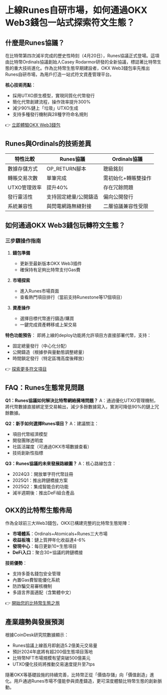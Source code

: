 # 上線Runes自研市場，如何通過OKX Web3錢包一站式探索符文生態？

## 什麼是Runes協議？
在比特幣第四次減半完成的歷史性時刻（4月20日），Runes協議正式登場。這項由比特幣Ordinals協議創始人Casey Rodarmor研發的全新協議，標誌著比特幣生態的重大技術進化。作為比特幣生態早期建設者，OKX Web3錢包率先推出Runes自研市場，為用戶打造一站式符文資產管理平台。

**核心技術亮點**：
- 採用UTXO原生模型，實現同質化代幣發行
- 簡化代幣創建流程，操作效率提升300%
- 減少90%鏈上「垃圾」UTXO生成
- 支持多種發行機制與28種字符命名規則

👉 [立即體驗OKX Web3錢包](https://bit.ly/okx_welcome)

## Runes與Ordinals的技術差異
| 特性比較        | Runes協議                | Ordinals協議              |
|-----------------|--------------------------|---------------------------|
| 數據存儲方式    | OP_RETURN腳本            | 聰級銘刻                  |
| 轉賬交易次數    | 單筆完成                 | 需初始化+轉賬雙操作       |
| UTXO管理效率    | 提升40%                  | 存在冗餘問題              |
| 發行靈活性      | 支持固定總量/公開鑄造    | 偏向公開發行              |
| 系統兼容性      | 與閃電網路無縫對接       | 二層協議兼容性受限        |

## 如何通過OKX Web3錢包玩轉符文生態？
### 三步驟操作指南
1. **錢包準備**
   - 更新至最新版本OKX Web3插件
   - 確保持有足夠比特幣支付Gas費

2. **市場探索**
   - 進入Runes市場頁面
   - 查看熱門項目排行（當前支持Runestone等17個項目）

3. **資產操作**
   - 選擇目標代幣進行鑄造/購買
   - 一鍵完成資產轉移或上架交易

**特色功能預告**：
即將上線的deploy功能將允許項目方直接部署代幣，支持：
- 固定總量發行（中心化分配）
- 公開鑄造（根據參與量動態調整總量）
- 時間鎖定發行（特定區塊高度後釋放）

👉 [探索更多符文項目](https://bit.ly/okx_welcome)

## FAQ：Runes生態常見問題
**Q1：Runes協議如何解決比特幣網絡擁堵問題？**
A：通過優化UTXO管理機制，將代幣數據直接綁定至交易輸出，減少多餘數據寫入，實測可降低90%的鏈上冗餘數據。

**Q2：新手如何選擇Runes項目？**
A：建議關注：
- 項目代幣經濟模型
- 開發團隊透明度
- 社區活躍度（可通過OKX市場數據查看）
- 技術創新性指標

**Q3：Runes協議的未來發展路線圖？**
A：核心路線包含：
- 2024Q3：開放單字符代幣註冊
- 2025Q1：推出跨鏈橋接方案
- 2025Q2：集成智能合約功能
- 減半週期後：推出DeFi組合產品

## OKX的比特幣生態佈局
作為全球前三大Web3錢包，OKX已構建完整的比特幣生態矩陣：
- **市場體系**：Ordinals+Atomicals+Runes三大市場
- **收益板塊**：鏈上質押年化收益達4-6%
- **發現中心**：每日更新10+生態項目
- **DeFi入口**：聚合30+協議的跨鏈橋接

**技術優勢**：
- 支持多簽名錢包安全管理
- 內置Gas費智能優化系統
- 防詐騙交易審核機制
- 多語言界面適配（含繁體中文）

👉 [開始您的比特幣生態之旅](https://bit.ly/okx_welcome)

## 產業趨勢與發展預測
根據CoinDesk研究院數據顯示：
- Runes協議上線首月即創造5.2億美元交易量
- 預計2024年底將有超200個生態項目落地
- 比特幣NFT市場規模有望突破500億美元
- UTXO優化技術將推動交易速度提升至7tps

隨著OKX等基礎設施的持續完善，比特幣正從「價值存儲」向「價值創造」進化。用戶通過Runes市場不僅能參與資產鑄造，更可深度體驗比特幣生態的創新脈動。